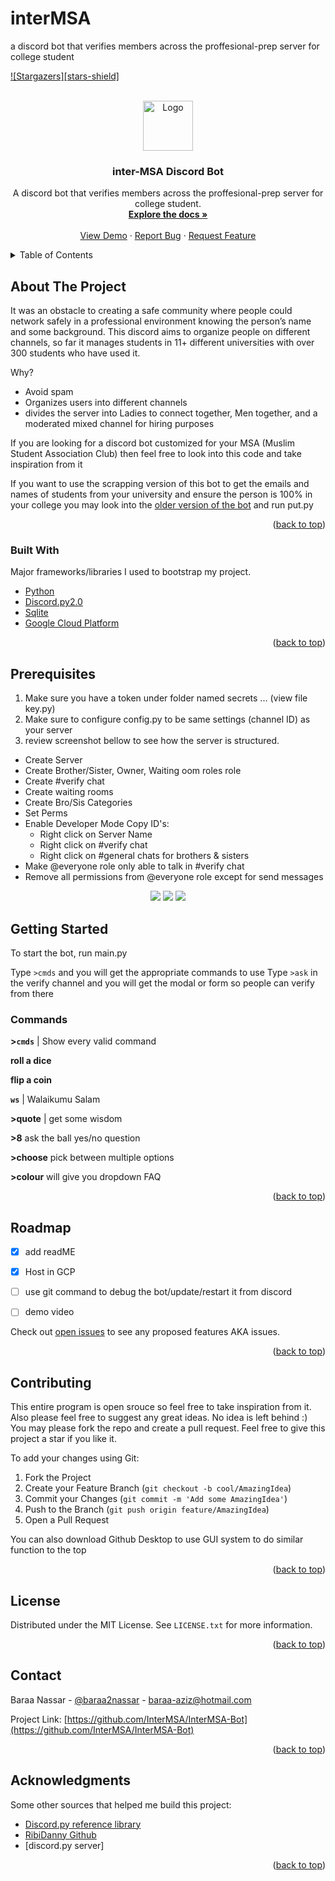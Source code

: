 # interMSA
a discord bot that verifies members across the proffesional-prep server for college student
<div id="top"></div>

<!-- [![Contributors][contributors-shield]][contributors-url] -->
<!-- [![Forks][forks-shield]][forks-url] -->
[![Stargazers][stars-shield]][stars-url]
<!-- [![Issues][issues-shield]][issues-url] -->
<!-- [![MIT License][license-shield]][license-url] -->
<!-- [![LinkedIn][linkedin-shield]][linkedin-url] -->



<!-- PROJECT LOGO -->
<br />
<div align="center">
  <a href="https://github.com/InterMSA/InterMSA-Bot">
    <img src="https://intermsa.com/assets/images/intermsa.png" alt="Logo" width="80" height="80">
  </a>

  <h3 align="center">inter-MSA Discord Bot</h3>

  <p align="center">
    A discord bot that verifies members across the proffesional-prep server for college student.
    <br />
    <a href="https://github.com/InterMSA/InterMSA-Bot"><strong>Explore the docs »</strong></a>
    <br />
    <br />
    <a href="https://www.youtube.com/watch?v=YVMIskPFfUM">View Demo</a>
    ·
    <a href="https://github.com/InterMSA/InterMSA-Bot/issues">Report Bug</a>
    ·
    <a href="https://github.com/InterMSA/InterMSA-Bot/issues">Request Feature</a>
  </p>
</div>



<!-- TABLE OF CONTENTS -->
<details>
  <summary>Table of Contents</summary>
  <ol>
    <li>
      <a href="#about-the-project">About The Project</a>
      <ul>
        <li><a href="#built-with">Built With</a></li>
      </ul>
    </li>
    <li>
      <a href="#getting-started">Getting Started</a>
      <ul>
        <li><a href="#prerequisites">Prerequisites</a></li>
        <li><a href="#installation">Installation</a></li>
      </ul>
    </li>
    <li><a href="#usage">Usage</a></li>
    <li><a href="#roadmap">Roadmap</a></li>
    <li><a href="#contributing">Contributing</a></li>
    <li><a href="#license">License</a></li>
    <li><a href="#contact">Contact</a></li>
    <li><a href="#acknowledgments">Acknowledgments</a></li>
  </ol>
</details>



<!-- ABOUT THE PROJECT -->
## About The Project


It was an obstacle to creating a safe community where people could network safely in a professional environment knowing the person’s name and some background. This discord aims to organize people on different channels, so far it manages students in 11+ different universities with over 300 students who have used it. 


Why?
* Avoid spam 
* Organizes users into different channels
* divides the server into Ladies to connect together, Men together, and a moderated mixed channel for hiring purposes 

If you are looking for a discord bot customized for your MSA (Muslim Student Association Club) then feel free to look into this code and take inspiration from it

If you want to use the scrapping version of this bot to get the emails and names of students from your university and ensure the person is 100% in your college you may look into the [older version of the bot](https://github.com/InterMSA/InterMSA-Bot/tree/084d42f9f6b75951e344566fd468688367c50cce) and run put.py

<p align="right">(<a href="#top">back to top</a>)</p>



### Built With

 Major frameworks/libraries I used to bootstrap my project. 

* [Python](https://docs.python.org/3/tutorial/)
* [Discord.py2.0](https://github.com/Rapptz/discord.py)
* [Sqlite](https://www.sqlite.org/index.html)
* [Google Cloud Platform](https://cloud.google.com/)

<p align="right">(<a href="#top">back to top</a>)</p>


## Prerequisites
1) Make sure you have a token under folder named secrets ... (view file key.py)
2) Make sure to configure config.py to be same settings (channel ID) as your server
3) review screenshot bellow to see how the server is structured. 


- Create Server
- Create Brother/Sister, Owner, Waiting oom roles role
- Create #verify chat
- Create waiting rooms
- Create Bro/Sis Categories
- Set Perms
- Enable Developer Mode
  Copy ID's:
  - Right click on Server Name
  - Right click on #verify chat
  - Right click on #general chats for brothers & sisters
- Make @everyone role only able to talk in #verify chat
- Remove all permissions from @everyone role except for send messages

<div align="center">
  <img src="https://media.discordapp.net/attachments/1038123706830049335/1065172440193433642/image.png?width=1254&height=632">
  <img src="https://media.discordapp.net/attachments/1038123706830049335/1065173042298368020/image.png">
   <img src="https://cdn.discordapp.com/attachments/1038123706830049335/1065183898448965692/image.png">
</div>


<!-- GETTING STARTED -->
## Getting Started
To start the bot, run main.py

Type `>cmds` and you will get the appropriate commands to use
Type `>ask` in the verify channel and you will get the modal or form so people can verify from there 


### Commands
**>`cmds`** | Show every valid command

**roll a dice**

**flip a coin**

**`ws`** | Walaikumu Salam

**>quote** | get some wisdom

**>8** ask the ball yes/no question

**>choose** pick between multiple options

**>colour** will give you dropdown FAQ


<p align="right">(<a href="#top">back to top</a>)</p>



<!-- ROADMAP -->
## Roadmap

- [x] add readME
- [x] Host in GCP 
- [ ] use git command to debug the bot/update/restart it from discord
- [ ] demo video 


Check out [open issues](https://github.com/InterMSA/InterMSA-Bot/issues) to see any proposed features AKA issues.

<p align="right">(<a href="#top">back to top</a>)</p>



<!-- CONTRIBUTING -->
## Contributing

This entire program is open srouce so feel free to take inspiration from it. Also please feel free to suggest any great ideas. No idea is left behind :) You may please fork the repo and create a pull request. 
Feel free to give this project a star if you like it. 

To add your changes using Git:
1. Fork the Project
2. Create your Feature Branch (`git checkout -b cool/AmazingIdea`)
3. Commit your Changes (`git commit -m 'Add some AmazingIdea'`)
4. Push to the Branch (`git push origin feature/AmazingIdea`)
5. Open a Pull Request

You can also download Github Desktop to use GUI system to do similar function to the top

<p align="right">(<a href="#top">back to top</a>)</p>



<!-- LICENSE -->
## License

Distributed under the MIT License. See `LICENSE.txt` for more information.

<p align="right">(<a href="#top">back to top</a>)</p>



<!-- CONTACT -->
## Contact

Baraa Nassar - [@baraa2nassar](https://www.instagram.com/baraa2nassar) - baraa-aziz@hotmail.com

Project Link: [https://github.com/InterMSA/InterMSA-Bot](https://github.com/InterMSA/InterMSA-Bot)

<p align="right">(<a href="#top">back to top</a>)</p>



<!-- ACKNOWLEDGMENTS -->
## Acknowledgments

Some other sources that helped me build this project:

* [Discord.py reference library](https://github.com/Rapptz/discord.py)
* [RibiDanny Github](https://github.com/Rapptz/RoboDanny)
* [discord.py server]

<p align="right">(<a href="#top">back to top</a>)</p>



<!-- MARKDOWN LINKS & IMAGES -->
<!-- https://www.markdownguide.org/basic-syntax/#reference-style-links -->
[contributors-url]: https://github.com/InterMSA/InterMSA-Bot/graphs/contributors

[forks-url]: https://github.com/InterMSA/InterMSA-Bot/network/members

[stars-url]: https://github.com/InterMSA/InterMSA-Bot/stargazers
[issues-url]: https://github.com/InterMSA/InterMSA-Bot/issues
[license-url]: https://github.com/InterMSA/InterMSA-Bot/blob/master/LICENSE.txt
[linkedin-shield]: https://img.shields.io/badge/-LinkedIn-black.svg?style=for-the-badge&logo=linkedin&colorB=555
[product-screenshot]: https://cdn.discordapp.com/attachments/767632792950407179/929123702036107324/unknown.png
